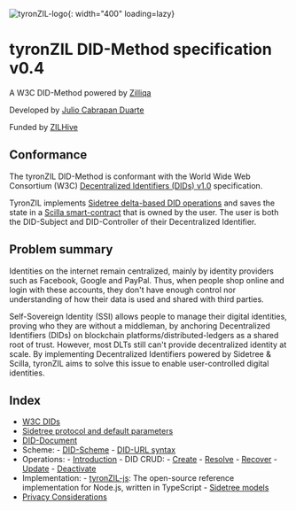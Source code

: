 ![tyronZIL-logo](./tyronzil-logo.png){: width="400" loading=lazy}

# tyronZIL DID-Method specification v0.4

A W3C DID-Method powered by [Zilliqa](https://zilliqa.com)

Developed by [Julio Cabrapan Duarte](https://github.com/julio-cabdu)

Funded by [ZILHive](https://zilhive.org/)

## Conformance

The tyronZIL DID-Method is conformant with the World Wide Web Consortium (W3C) [Decentralized Identifiers (DIDs) v1.0](https://w3c.github.io/did-core/) specification.

TyronZIL implements [Sidetree delta-based DID operations](https://identity.foundation/sidetree/spec/#did-operations) and saves the state in a [Scilla smart-contract](https://scilla-lang.org/) that is owned by the user. The user is both the DID-Subject and DID-Controller of their Decentralized Identifier.

## Problem summary

Identities on the internet remain centralized, mainly by identity providers such as Facebook, Google and PayPal. Thus, when people shop online and login with these accounts, they don't have enough control nor understanding of how their data is used and shared with third parties.

Self-Sovereign Identity (SSI) allows people to manage their digital identities, proving who they are without a middleman, by anchoring Decentralized Identifiers (DIDs) on blockchain platforms/distributed-ledgers as a shared root of trust. However, most DLTs still can't provide decentralized identity at scale. By implementing Decentralized Identifiers powered by Sidetree & Scilla, tyronZIL aims to solve this issue to enable user-controlled digital identities.

## Index

- [W3C DIDs](./W3C-dids.md)
- [Sidetree protocol and default parameters](./sidetree.md)
- [DID-Document](./did-document.md)
- Scheme:
      - [DID-Scheme](./scheme/did-scheme.md)
      - [DID-URL syntax](./scheme/did-url-syntax.md)
- Operations:
      - [Introduction](./operations/tyronZIL-operations.md)
      - DID CRUD:
        - [Create](./operations/CRUD/did-create.md)
        - [Resolve](./operations/CRUD/did-resolve.md)
        - [Recover](./operations/CRUD/did-recover.md)
        - [Update](./operations/CRUD/did-update.md)
        - [Deactivate](./operations/CRUD/did-deactivate.md)
- Implementation:
      - [tyronZIL-js](https://github.com/julio-cabdu/tyronZIL-js): The open-source reference implementation for Node.js, written in TypeScript
      - [Sidetree models](./implementation/models.md)
- [Privacy Considerations](https://w3c.github.io/did-core/#privacy-considerations)
